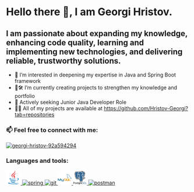 # Hello there 👋, I am Georgi Hristov.

## I am passionate about expanding my knowledge, enhancing code quality, learning and implementing new technologies, and delivering reliable, trustworthy solutions.

- 👀 I’m interested in deepening my expertise in Java and Spring Boot framework
- 🌱🛠️ I’m currently creating projects to strengthen my knowledge and portfolio
- 🚀 Actively seeking Junior Java Developer Role
- 👨‍💻 All of my projects are available at https://github.com/Hristov-Georgi?tab=repositories

### 📫 Feel free to connect with me:
<a href="https://www.linkedin.com/in/georgi-hristov-92a594294" target="blank"><img align="center" src="https://raw.githubusercontent.com/rahuldkjain/github-profile-readme-generator/master/src/images/icons/Social/linked-in-alt.svg" alt="georgi-hristov-92a594294" height="30" width="40" /></a>


### Languages and tools:
<p align="left"> 
     <a href="https://www.java.com" target="_blank" rel="noreferrer"> <img src="https://raw.githubusercontent.com/devicons/devicon/master/icons/java/java-original.svg" alt="java" width="40" height="40"/> </a>
    <a href="https://spring.io/" target="_blank" rel="noreferrer"> <img src="https://www.vectorlogo.zone/logos/springio/springio-icon.svg" alt="spring" width="38" height="38"/> </a>
    <a href="https://git-scm.com/" target="_blank" rel="noreferrer"> <img src="https://www.vectorlogo.zone/logos/git-scm/git-scm-icon.svg" alt="git" width="38" height="38"/> </a> 
    <a href="https://www.mysql.com/" target="_blank" rel="noreferrer"> <img src="https://raw.githubusercontent.com/devicons/devicon/master/icons/mysql/mysql-original-wordmark.svg" alt="mysql" width="38" height="38"/> </a> 
    <a href="https://www.postgresql.org" target="_blank" rel="noreferrer"> <img src="https://raw.githubusercontent.com/devicons/devicon/master/icons/postgresql/postgresql-original-wordmark.svg" alt="postgresql" width="38" height="38"/> </a> 
    <a href="https://postman.com" target="_blank" rel="noreferrer"> <img src="https://www.vectorlogo.zone/logos/getpostman/getpostman-icon.svg" alt="postman" width="38" height="38"/> </a> 
     </p>


<!---
Hristov-Georgi/Hristov-Georgi is a ✨ special ✨ repository because its `README.md` (this file) appears on your GitHub profile.
You can click the Preview link to take a look at your changes.
--->
